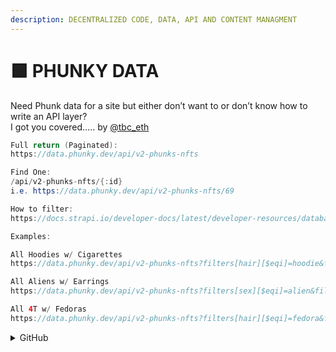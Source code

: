 ```yaml
---
description: DECENTRALIZED CODE, DATA, API AND CONTENT MANAGMENT
---
```


# 🟩 PHUNKY DATA

Need Phunk data for a site but either don’t want to or don’t know how to write an API layer? \
I got you covered..... by [@tbc\_eth](https://twitter.com/tbc\_eth)

```java
Full return (Paginated): 
https://data.phunky.dev/api/v2-phunks-nfts

Find One:
/api/v2-phunks-nfts/{:id}
i.e. https://data.phunky.dev/api/v2-phunks-nfts/69

How to filter:
https://docs.strapi.io/developer-docs/latest/developer-resources/database-apis-reference/rest/api-parameters.html

Examples:

All Hoodies w/ Cigarettes
https://data.phunky.dev/api/v2-phunks-nfts?filters[hair][$eqi]=hoodie&filters[mouth][$eqi]=cigarette

All Aliens w/ Earrings
https://data.phunky.dev/api/v2-phunks-nfts?filters[sex][$eqi]=alien&filters[ears][$eqi]=earring

All 4T w/ Fedoras
https://data.phunky.dev/api/v2-phunks-nfts?filters[hair][$eqi]=fedora&filters[traitTag][$eq]=4T
```

<details>

<summary>GitHub</summary>

[https://github.com/theblockchaineth/PhunkyData](https://github.com/theblockchaineth/PhunkyData)

</details>

